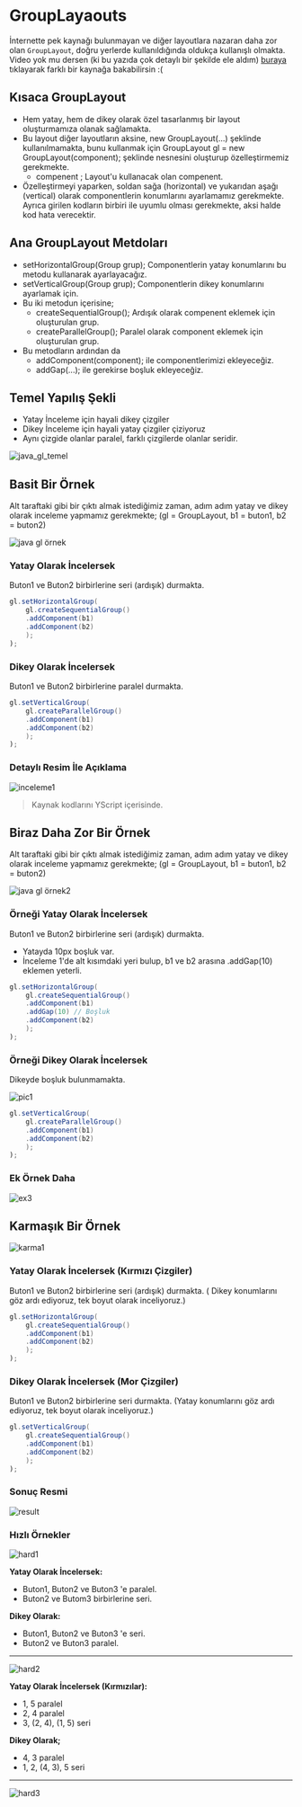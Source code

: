 # GroupLayaouts

İnternette pek kaynağı bulunmayan ve diğer layoutlara nazaran daha zor olan `GroupLayout`, doğru yerlerde kullanıldığında oldukça kullanışlı olmakta. Video yok mu dersen (ki bu yazıda çok detaylı bir şekilde ele aldım) [buraya](https://www.youtube.com/watch?v=vA9ZSgaLaJs&t=317s) tıklayarak farklı bir kaynağa bakabilirsin :(

## Kısaca GroupLayout

- Hem yatay, hem de dikey olarak özel tasarlanmış bir layout oluşturmamıza olanak sağlamakta.
- Bu layout diğer layoutların aksine, new GroupLayout(...) şeklinde kullanılmamakta, bunu kullanmak için GroupLayout gl = new GroupLayout(component); şeklinde nesnesini oluşturup özelleştirmemiz gerekmekte.
  - compenent ; Layout'u kullanacak olan compenent.
- Özelleştirmeyi yaparken, soldan sağa (horizontal) ve yukarıdan aşağı (vertical) olarak componentlerin konumlarını ayarlamamız gerekmekte. Ayrıca girilen kodların birbiri ile uyumlu olması gerekmekte, aksi halde kod hata verecektir.

## Ana GroupLayout Metdoları

- setHorizontalGroup(Group grup); Componentlerin yatay konumlarını bu metodu kullanarak ayarlayacağız.
- setVerticalGroup(Group grup); Componentlerin dikey konumlarını ayarlamak için.
- Bu iki metodun içerisine;
  - createSequentialGroup(); Ardışık olarak compenent eklemek için oluşturulan grup.
  - createParallelGroup(); Paralel olarak component eklemek için oluşturulan grup.
- Bu metodların ardından da
  - addComponent(component); ile componentlerimizi ekleyeceğiz.
  - addGap(...); ile gerekirse boşluk ekleyeceğiz.

## Temel Yapılış Şekli

- Yatay İnceleme için hayali dikey çizgiler
- Dikey İnceleme için hayali yatay çizgiler çiziyoruz
- Aynı çizgide olanlar paralel, farklı çizgilerde olanlar seridir.

![java_gl_temel](../../res/java_gl_temel.png)

## Basit Bir Örnek

Alt taraftaki gibi bir çıktı almak istediğimiz zaman, adım adım yatay ve dikey olarak inceleme yapmamız gerekmekte; (gl = GroupLayout, b1 = buton1, b2 = buton2)

![java gl örnek](../../res/java_gl_ex1.png)

### Yatay Olarak İncelersek

Buton1 ve Buton2 birbirlerine seri (ardışık) durmakta.

```java
gl.setHorizontalGroup(
    gl.createSequentialGroup()
    .addComponent(b1)
    .addComponent(b2)
    );
);
```

### Dikey Olarak İncelersek

Buton1 ve Buton2 birbirlerine paralel durmakta.

```java
gl.setVerticalGroup(
    gl.createParallelGroup()
    .addComponent(b1)
    .addComponent(b2)
    );
);
```

### Detaylı Resim İle Açıklama

![inceleme1](../../res/java_gl1.png)

> Kaynak kodlarını YScript içerisinde.

## Biraz Daha Zor Bir Örnek

Alt taraftaki gibi bir çıktı almak istediğimiz zaman, adım adım yatay ve dikey olarak inceleme yapmamız gerekmekte; (gl = GroupLayout, b1 = buton1, b2 = buton2)

![java gl örnek2](../../res/java_gl_ex2.png)

### Örneği Yatay Olarak İncelersek

Buton1 ve Buton2 birbirlerine seri (ardışık) durmakta.

- Yatayda 10px boşluk var.
- İnceleme 1'de alt kısımdaki yeri bulup, b1 ve b2 arasına .addGap(10) eklemen yeterli.

```java
gl.setHorizontalGroup(
    gl.createSequentialGroup()
    .addComponent(b1)
    .addGap(10) // Boşluk
    .addComponent(b2)
    );
);
```

### Örneği Dikey Olarak İncelersek

Dikeyde boşluk bulunmamakta.

![pic1](../../res/java_gl_pic1.png)

```java
gl.setVerticalGroup(
    gl.createParallelGroup()
    .addComponent(b1)
    .addComponent(b2)
    );
);
```

### Ek Örnek Daha

![ex3](../../res/java_gl_ex3.png)

## Karmaşık Bir Örnek

![karma1](../../res/java_gl_karma1.png)

### Yatay Olarak İncelersek (Kırmızı Çizgiler)

Buton1 ve Buton2 birbirlerine seri (ardışık) durmakta. ( Dikey konumlarını göz ardı ediyoruz, tek boyut olarak inceliyoruz.)

```java
gl.setHorizontalGroup(
    gl.createSequentialGroup()
    .addComponent(b1)
    .addComponent(b2)
    );
);
```

### Dikey Olarak İncelersek (Mor Çizgiler)

Buton1 ve Buton2 birbirlerine seri durmakta. (Yatay konumlarını göz ardı ediyoruz, tek boyut olarak inceliyoruz.)

```java
gl.setVerticalGroup(
    gl.createSequentialGroup()
    .addComponent(b1)
    .addComponent(b2)
    );
);
```

### Sonuç Resmi

![result](../../res/java_gl_result1.png)

### Hızlı Örnekler

![hard1](../../res/java_gl_hard1.png)

**Yatay Olarak İncelersek:**

- Buton1, Buton2 ve Buton3 'e paralel.
- Buton2 ve Butom3 birbirlerine seri.

**Dikey Olarak:**

- Buton1, Buton2 ve Buton3 'e seri.
- Buton2 ve Buton3 paralel.

---

![hard2](../../res/java_gl_hard2.png)

**Yatay Olarak İncelersek (Kırmızılar):**

- 1, 5 paralel
- 2, 4 paralel
- 3,  (2, 4), (1, 5) seri

**Dikey Olarak;**

- 4, 3 paralel
- 1, 2, (4, 3), 5 seri

---

![hard3](../../res/java_gl_hard3.png)